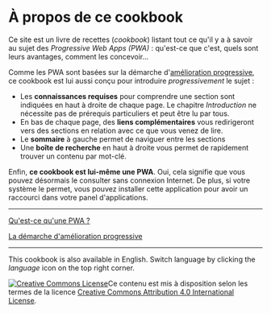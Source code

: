 À propos de ce cookbook
=======================

Ce site est un livre de recettes (*cookbook*) listant tout ce qu'il y a à savoir au sujet des *Progressive Web Apps (PWA)*  : qu'est-ce que c'est, quels sont leurs avantages, comment les concevoir...

Comme les PWA sont basées sur la démarche d'[amélioration progressive](progressive-enhancement.md), ce cookbook est lui aussi conçu pour introduire *progressivement* le sujet :
 - Les **connaissances requises** pour comprendre une section sont indiquées en haut à droite de chaque page. Le chapitre *Introduction* ne nécessite pas de prérequis particuliers et peut être lu par tous.
 - En bas de chaque page, des **liens complémentaires** vous redirigeront vers des sections en relation avec ce que vous venez de lire.
 - Le **sommaire** à gauche permet de naviguer entre les sections 
 - Une **boîte de recherche** en haut à droite vous permet de rapidement trouver un contenu par mot-clé.

Enfin, **ce cookbook est lui-même une PWA**. Oui, cela signifie que vous pouvez désormais le consulter sans connexion Internet. De plus, si votre système le permet, vous pouvez installer cette application pour avoir un raccourci dans votre panel d'applications.

-------------------------------------------

[Qu'est-ce qu'une PWA ?](pwa.md)

[La démarche d'amélioration progressive](progressive-enhancement.md)

--------------------------------------------
<aside>This cookbook is also available in English. Switch language by clicking the <i class="md-icon md-theme-default material-icons">language</i> icon on the top right corner.</aside>

<p class="license"><a rel="license" href="http://creativecommons.org/licenses/by/4.0/"><img alt="Creative Commons License" style="border-width:0" src="https://i.creativecommons.org/l/by/4.0/88x31.png" /></a>Ce contenu est mis à disposition selon les termes de la licence <a rel="license" href="http://creativecommons.org/licenses/by/4.0/">Creative Commons Attribution 4.0 International License</a>.</p>
